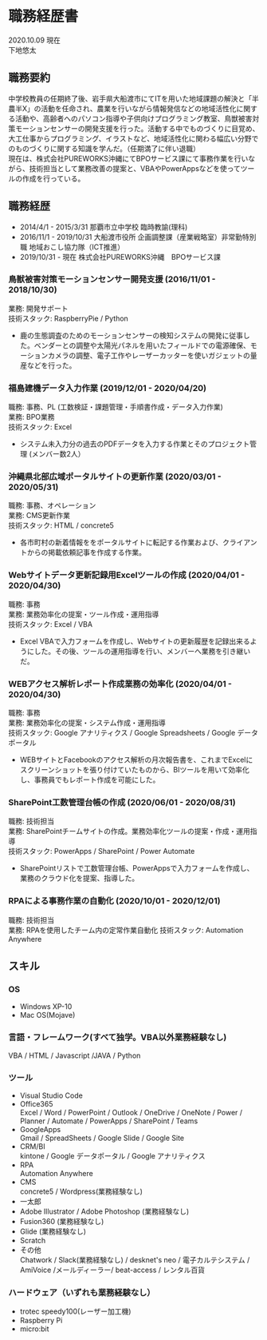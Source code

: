 # 職務経歴書
2020.10.09 現在  
下地悠太

## 職務要約

中学校教員の任期終了後、岩手県大船渡市にてITを用いた地域課題の解決と「半農半X」の活動を任命され、農業を行いながら情報発信などの地域活性化に関する活動や、高齢者へのパソコン指導や子供向けプログラミング教室、鳥獣被害対策モーションセンサーの開発支援を行った。活動する中でものづくりに目覚め、大工仕事からプログラミング、イラストなど、地域活性化に関わる幅広い分野でのものづくりに関する知識を学んだ。（任期満了に伴い退職）  
現在は、株式会社PUREWORKS沖縄にてBPOサービス課にて事務作業を行いながら、技術担当として業務改善の提案と、VBAやPowerAppsなどを使ってツールの作成を行っている。

## 職務経歴
* 2014/4/1 - 2015/3/31		那覇市立中学校 臨時教諭(理科)  
* 2016/11/1 - 2019/10/31	大船渡市役所 企画調整課（産業戦略室）非常勤特別職 地域おこし協力隊（ICT推進）  
* 2019/10/31 - 現在		株式会社PUREWORKS沖縄　BPOサービス課

### 鳥獣被害対策モーションセンサー開発支援 (2016/11/01 - 2018/10/30)
 業務: 開発サポート  
 技術スタック:  RaspberryPie / Python  
*	鹿の生態調査のためのモーションセンサーの検知システムの開発に従事した。ベンダーとの調整や太陽光パネルを用いたフィールドでの電源確保、モーションカメラの調整、電子工作やレーザーカッターを使いガジェットの量産などを行った。

### 福島建機データ入力作業 (2019/12/01 - 2020/04/20)
 職務: 事務、PL (工数検証・課題管理・手順書作成・データ入力作業)  
 業務: BPO業務  
 技術スタック:  Excel
 *	システム未入力分の過去のPDFデータを入力する作業とそのプロジェクト管理 (メンバー数2人）	

### 沖縄県北部広域ポータルサイトの更新作業 (2020/03/01 - 2020/05/31)
 職務: 事務、オペレーション  
 業務: CMS更新作業  
 技術スタック:  HTML / concrete5  
 *	各市町村の新着情報ををポータルサイトに転記する作業および、クライアントからの掲載依頼記事を作成する作業。

###	Webサイトデータ更新記録用Excelツールの作成 (2020/04/01 - 2020/04/30)	
 職務: 事務  
 業務: 業務効率化の提案・ツール作成・運用指導  
 技術スタック: Excel / VBA  
*	Excel VBAで入力フォームを作成し、Webサイトの更新履歴を記録出来るようにした。その後、ツールの運用指導を行い、メンバーへ業務を引き継いだ。

###	WEBアクセス解析レポート作成業務の効率化 (2020/04/01 - 2020/04/30)
職務: 事務  
 業務: 業務効率化の提案・システム作成・運用指導  
 技術スタック: Google アナリティクス / Google Spreadsheets / Google データポータル  
*	WEBサイトとFacebookのアクセス解析の月次報告書を、これまでExcelにスクリーンショットを張り付けていたものから、BIツールを用いて効率化し、事務員でもレポート作成を可能にした。

###	SharePoint工数管理台帳の作成 (2020/06/01 - 2020/08/31)
 職務: 技術担当  
 業務: SharePointチームサイトの作成。業務効率化ツールの提案・作成・運用指導  
 技術スタック: PowerApps / SharePoint / Power Automate
 *	SharePointリストで工数管理台帳、PowerAppsで入力フォームを作成し、業務のクラウド化を提案、指導した。
 
 ###	RPAによる事務作業の自動化 (2020/10/01 - 2020/12/01)
 職務: 技術担当  
 業務: RPAを使用したチーム内の定常作業自動化
 技術スタック: Automation Anywhere

##	スキル

### OS
 * Windows XP-10
 * Mac OS(Mojave)

### ⾔語・フレームワーク(すべて独学。VBA以外業務経験なし)
VBA / HTML / Javascript /JAVA / Python

### ツール
 * Visual Studio Code
 * Office365  
 	Excel / Word / PowerPoint / Outlook / OneDrive / OneNote / Power / Planner / Automate  / PowerApps / SharePoint / Teams
 * GoogleApps  
 	Gmail / SpreadSheets / Google Slide / Google Site
 * CRM/BI  
 	kintone / Google データポータル / Google アナリティクス
 * RPA  
 	Automation Anywhere
 * CMS  
 	concrete5 / Wordpress(業務経験なし)
 * 一太郎
 * Adobe Illustrator / Adobe Photoshop (業務経験なし)
 * Fusion360 (業務経験なし)
 * Glide (業務経験なし)
 * Scratch
 * その他  
  Chatwork / Slack(業務経験なし) / desknet's neo / 電子カルテシステム / AmiVoice /メールディーラー/ beat-access / レンタル百貨
### ハードウェア（いずれも業務経験なし）
 * trotec speedy100(レーザー加工機)
 * Raspberry Pi
 * micro:bit
